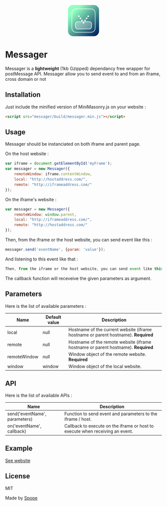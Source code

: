 <p align="center"><a href="https://projects.spope.fr/messager/example/index.html" target="_blank"><img width="100" height="100" src="https://raw.githubusercontent.com/Spope/Messager.js/master/example/icon.png"></a></p>

# Messager

Messager is a **lightweight** (1kb Gzipped) dependancy free wrapper for postMessage API. Messager allow you to send event to and from an iframe, cross domain or not

## Installation

Just include the minified version of MiniMasonry.js on your website :


```html
<script src="messager/build/messager.min.js"></script>
```

## Usage
Messager should be instanciated on both iframe and parent page.

On the host website :

```javascript
var iframe = document.getElementById('myFrame');
var messager = new Messager({
    remoteWindow: iframe.contentWindow,
    local: "http://hostaddress.com/",
    remote: "http://iframeaddress.com/"
});
```

On the iframe's website :

```javascript
var messager = new Messager({
    remoteWindow: window.parent,
    local: "http://iframeaddress.com/",
    remote: "http://hostaddress.com/"
});
```

Then, from the iframe or the host website, you can send event like this :

```javascript
messager.send('eventName', {param: 'value'});
```

And listening to this event like that :

```javascript
Then, from the iframe or the host website, you can send event like this :
```

The callback function will receveive the given parameters as argument.

## Parameters

Here is the list of available parameters :

Name | Default value | Description
-----|---------------|------------
local|null|Hostname of the current website (iframe hostname or parent hostname). **Required**
remote|null|Hostname of the remote website (iframe hostname or parent hostname). **Required**
remoteWindow|null|Window object of the remote website. **Required**
window|window|Window object of the local website.

## API

Here is the list of available APIs :

Name|Description
----|-----------
send('eventName', parameters)|Function to send event and parameters to the iframe / host.
on('eventName', callback)|Callback to execute on the iframe or host to execute when receiving an event.

## Example

[See website](https://projects.spope.fr/messager/example/index.html)

## License

MIT

Made by [Spope](https://spope.fr/)
